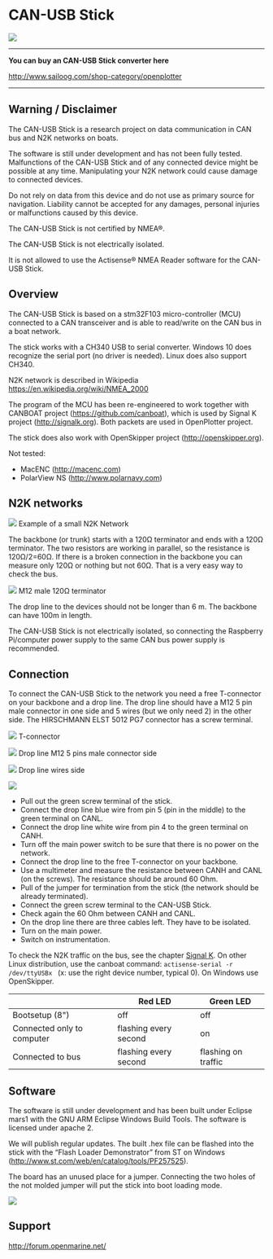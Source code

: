 # CAN-USB Stick


![](n2k_b.jpg)

---

**You can buy an CAN-USB Stick converter here**

http://www.sailoog.com/shop-category/openplotter

---
## Warning / Disclaimer

The CAN-USB Stick is a research project on data communication in CAN bus and N2K networks on boats.

The software is still under development and has not been fully tested. Malfunctions of the CAN-USB Stick and of any connected device might be possible at any time. Manipulating your N2K network could cause damage to connected devices.

Do not rely on data from this device and do not use as primary source for navigation. Liability cannot be accepted for any damages, personal injuries or malfunctions caused by this device.

The CAN-USB Stick is not certified by NMEA®.

The CAN-USB Stick is not electrically isolated.

It is not allowed to use the Actisense® NMEA Reader software for the CAN-USB Stick.

## Overview

The CAN-USB Stick is based on a stm32F103 micro-controller (MCU) connected to a CAN transceiver and is able to read/write on the CAN bus in a boat network. 

The stick works with a CH340 USB to serial converter. Windows 10 does recognize the serial port (no driver is needed). Linux does also support CH340.

N2K network is described in Wikipedia https://en.wikipedia.org/wiki/NMEA_2000

The program of the MCU has been re-engineered to work together with CANBOAT project (https://github.com/canboat), which is used by Signal K project (http://signalk.org).
Both packets are used in OpenPlotter project.

The stick does also work with OpenSkipper project (http://openskipper.org).

Not tested:

* MacENC (http://macenc.com)
* PolarView NS (http://www.polarnavy.com)

## N2K networks

![](n2k_a.jpg)
Example of a small N2K Network

The backbone (or trunk) starts with a 120Ω terminator   and ends with a 120Ω terminator. The two resistors are working in parallel, so the resistance is 120Ω/2=60Ω. If there is a broken connection in the backbone you can measure only 120Ω or nothing but not 60Ω. That is a very easy way to check the bus.

![](resistor_conn.jpg)
M12 male 120Ω terminator

The drop line to the devices should not be longer than 6 m. The backbone can have 100m in length.

The CAN-USB Stick is not electrically isolated, so connecting the Raspberry Pi/computer power supply to the same CAN bus power supply is recommended.

## Connection

To connect the CAN-USB Stick to the network you need a free T-connector on your backbone and a drop line. The drop line should have a M12 5 pin male connector in one side and 5 wires (but we only need 2) in the other side. The HIRSCHMANN ELST 5012 PG7 connector has a screw terminal.

![](t-conn.jpg)
T-connector

![](m12_conn.jpg)
Drop line M12 5 pins male connector side

![](micro_cable.jpg)
Drop line wires side

![](can_usb_connect.jpg)
* Pull out the green screw terminal of the stick.
* Connect the drop line blue wire from pin 5 (pin in the middle) to the green terminal on CANL.
* Connect the drop line white wire from pin 4 to the green terminal on CANH.
* Turn off the main power switch to be sure that there is no power on the network.
* Connect the drop line to the free T-connector on your backbone.
* Use a multimeter and measure the resistance between CANH and CANL (on the screws). The resistance should be around 60 Ohm.
* Pull of the jumper for termination from the stick (the network should be already terminated).
* Connect the green screw terminal to the CAN-USB Stick.
* Check again the 60 Ohm between CANH and CANL.
* On the drop line there are three cables left. They have to be isolated.
* Turn on the main power.
* Switch on instrumentation.

To check the N2K traffic on the bus, see the chapter [Signal K](signalk.md).
On other Linux distribution, use the canboat command: ```actisense-serial -r /dev/ttyUSBx ``` (x: use the right device number, typical 0). On Windows use OpenSkipper.

| | Red LED |  Green LED |
| -- | -- | -- |
| Bootsetup (8") | off | off|
| Connected only to computer | flashing every second | on |
| Connected to bus | flashing every second | flashing on traffic |

## Software

The software is still under development and has been built under Eclipse mars1 with the GNU ARM Eclipse Windows Build Tools. The software is licensed under apache 2.

We will publish regular updates. The built .hex file can be flashed into the stick with the “Flash Loader Demonstrator” from ST on Windows (http://www.st.com/web/en/catalog/tools/PF257525).

The board has an unused place for a jumper. Connecting the two holes of the not molded jumper will put the stick into boot loading mode.

![](can_usb_flashing.png)


## Support

http://forum.openmarine.net/
